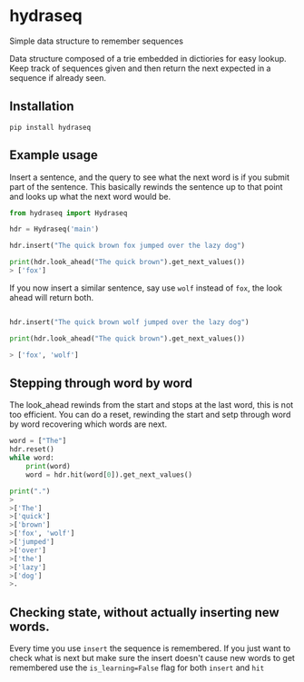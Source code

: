 # hydraseq
Simple data structure to remember sequences

Data structure composed of a trie embedded in dictiories for easy lookup.  Keep track of sequences given and then return the next expected in a sequence if already seen.

## Installation
`pip install hydraseq`

## Example usage
Insert a sentence, and the query to see what the next word is if you submit part of the sentence.  This basically rewinds the sentence up to that point and looks up what the next word would be.
```python
from hydraseq import Hydraseq

hdr = Hydraseq('main')

hdr.insert("The quick brown fox jumped over the lazy dog")

print(hdr.look_ahead("The quick brown").get_next_values())
> ['fox']
```

If you now insert a similar sentence, say use `wolf` instead of `fox`, the look ahead will return both.
```python

hdr.insert("The quick brown wolf jumped over the lazy dog")

print(hdr.look_ahead("The quick brown").get_next_values())

> ['fox', 'wolf']
```

## Stepping through word by word
The look_ahead rewinds from the start and stops at the last word, this is not too efficient.  You can do a reset, rewinding the start and setp through word by word recovering which words are next.

```python
word = ["The"]
hdr.reset()
while word:
    print(word)
    word = hdr.hit(word[0]).get_next_values()

print(".")
>
>['The']
>['quick']
>['brown']
>['fox', 'wolf']
>['jumped']
>['over']
>['the']
>['lazy']
>['dog']
>.
```

## Checking state, without actually inserting new words.
Every time you use `insert` the sequence is remembered.  If you just want to check what is next but make sure the insert doesn't cause new words to get remembered use the `is_learning=False` flag for both `insert` and `hit`
